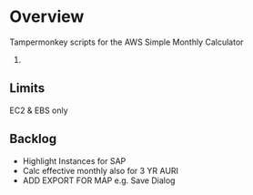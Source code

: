 # Overview

Tampermonkey scripts for the AWS Simple Monthly Calculator

1) 

## Limits

EC2 & EBS only

## Backlog

- Highlight Instances for SAP
- Calc effective monthly also for 3 YR AURI
- ADD EXPORT FOR MAP e.g. Save Dialog
